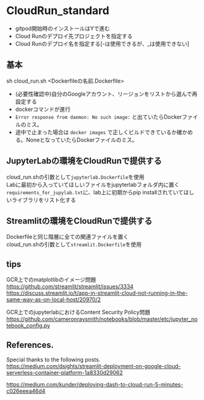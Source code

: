 # CloudRun_standard
- gitpod開始時のインストールはYで進む
- Cloud Runのデプロイ先プロジェクトを指定する
- Cloud Runのデプロイ名を指定する[-は使用できるが、_は使用できない]

## 基本
sh cloud_run.sh <Dockerfileの名前.Dockerfile>
- (必要性確認中)自分のGoogleアカウント、リージョンをリストから選んで再設定する
- dockerコマンドが進行
- `Error response from daemon: No such image:` と出ていたらDockerファイルのミス。  
- 途中で止まった場合は `docker images` で正しくビルドできているか確かめる。NoneとなっていたらDockerファイルのミス。

## JupyterLabの環境をCloudRunで提供する
cloud_run.shの引数として`jupyterlab.Dockerfile`を使用  
Labに最初から入っていてほしいファイルをjupyterlabフォルダ内に置く  
`requirements_for_jupylab.txt`に、lab上に初期からpip installされていてほしいライブラリをリスト化する

## Streamlitの環境をCloudRunで提供する
Dockerfileと同じ階層に全ての関連ファイルを置く  
cloud_run.shの引数として`streamlit.Dockerfile`を使用  

## tips
GCR上でのmatplotlibのイメージ問題  
https://github.com/streamlit/streamlit/issues/3334  
https://discuss.streamlit.io/t/app-in-streamlit-cloud-not-running-in-the-same-way-as-on-local-host/20970/2  
  
GCR上でのjupyterlabにおけるContent Security Policy問題  
https://github.com/cameronraysmith/notebooks/blob/master/etc/jupyter_notebook_config.py

## References.
Special thanks to the following posts.  
https://medium.com/dsights/streamlit-deployment-on-google-cloud-serverless-container-platform-1a8330d29062  

https://medium.com/kunder/deploying-dash-to-cloud-run-5-minutes-c026eeea46d4  
